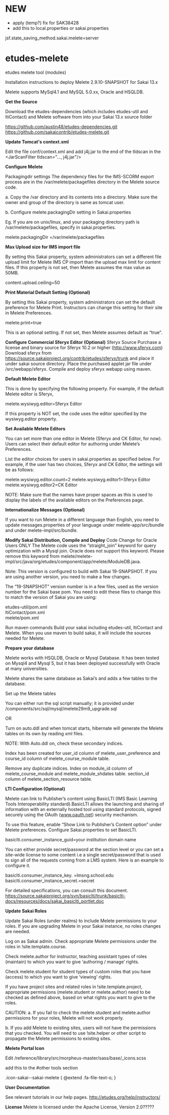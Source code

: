 # NEW
- apply (temp?) fix for SAK38428
- add this to local.properties or sakai.properties

jsf.state_saving_method.sakai.melete=server

# etudes-melete
etudes melete tool (modules)

Installation instructions to deploy Melete 2.9.10-SNAPSHOT for Sakai 13.x 

Melete supports MySql4.1 and MySQL 5.0.xx, Oracle and HSQLDB.

**Get the Source**

Download the etudes-dependencies (which includes etudes-util and ltiContact) and Melete software from into your Sakai 13.x source folder

https://github.com/austin48/etudes-dependencies.git
https://github.com/sakaicontrib/etudes-melete.git

**Update Tomcat's context.xml**

Edit the file conf/context.xml and add j4j.jar to the end of the tldscan in the \<JarScanFilter tldscan="..., j4j.jar"/>

**Configure Melete**

Packagingdir settings
The dependency files for the IMS-SCORM export process are in the /var/melete/packagefiles directory in the Melete source code.

a. Copy the /var directory and its contents into a directory. Make sure the owner and group of the directory is same as tomcat user.

b. Configure melete.packagingDir setting in Sakai.properties

Eg. If you are on unix/linux, and your packaging directory path is /var/melete/packagefiles, specify in sakai.properties.

melete.packagingDir =/var/melete/packagefiles

**Max Upload size for IMS import file**

By setting this Sakai property, system administrators can set a different file upload limit for Melete IMS CP import than the upload max limit for content files. If this property is not set, then Melete assumes the max value as 50MB.

content.upload.ceiling=50

**Print Material Default Setting (Optional)**

By setting this Sakai property, system administrators can set the default preference for Melete Print. Instructors can change this setting for their site in Melete Preferences.

melete.print=true

This is an optional setting. If not set, then Melete assumes default as “true”.

**Configure Commercial Sferyx Editor (Optional)**
Sferyx Source
Purchase a license and binary source for Sferyx 10.2 or higher (http://www.sferyx.com)
Download sferyx from https://source.sakaiproject.org/contrib/etudes/sferyx/trunk and place it under sakai source directory.
Place the purchased applet jar file under /src/webapp/sferyx.
Compile and deploy sferyx webapp using maven.

**Default Melete Editor**

This is done by specifying the following property. For example, if the default Melete editor is Sferyx,

melete.wysiwyg.editor=Sferyx Editor

If this property is NOT set, the code uses the editor specified by the wysiwyg.editor property.

**Set Available Melete Editors**

You can set more than one editor in Melete (Sferyx and CK Editor, for now). Users can select their default editor for authoring under Melete’s Preferences.

List the editor choices for users in sakai.properties as specified below. For example, if the user has two choices, Sferyx and CK Editor, the settings will be as follows:

melete.wysiwyg.editor.count=2
melete.wysiwyg.editor1=Sferyx Editor
melete.wysiwyg.editor2=CK Editor

NOTE: Make sure that the names have proper spaces as this is used to display the labels of the available editors on the Preferences page.

 
**Internationalize Messages (Optional)**

If you want to run Melete in a different language than English, you need to update messages.properties of your language under melete-app/src/bundle and under melete-impl/src/bundle.

**Modify Sakai Distribution, Compile and Deploy**
Code Change for Oracle Users ONLY
The Melete code uses the “straight_join” keyword for query optimization with a Mysql join. Oracle does not support this keyword. Please remove this keyword from melete/melete-impl/src/java/org/etudes/component/app/melete/ModuleDB.java.


Note: This version is configured to build with Sakai 19-SNAPSHOT. If you are using another version, you need to make a few changes. 

The “19-SNAPSHOT” version number is in a few files, used as the version number for the Sakai base pom. You need to edit these files to change this to match the version of Sakai you are using: 

etudes-util/pom.xml \
ltiContact/pom.xml \
melete/pom.xml

Run maven commands
Build your sakai including etudes-util, ltiContact and Melete. When you use maven to build sakai, it will include the sources needed for Melete. 


**Prepare your database**

Melete works with HSQLDB, Oracle or Mysql Database. It has been tested on Mysql4 and Mysql 5, but it has been deployed successfully with Oracle at many universities.

Melete shares the same database as Sakai’s and adds a few tables to the database.

Set up the Melete tables

You can either run the sql script manually; it is provided under /components/src/sql/mysql/melete29m9_upgrade.sql

OR

Turn on auto.ddl and when tomcat starts, hibernate will generate the Melete tables on its own by reading xml files.

NOTE: With Auto.ddl on, check these secondary indices.

Index has been created for user_id column of melete_user_preference and course_id column of melete_course_module table.

Remove any duplicate indices. Index on module_id column of melete_course_module and melete_module_shdates table. section_id column of melete_section_resource table.

 

**LTI Configuration (Optional)**

Melete can link to Publisher’s content using BasicLTI (IMS Basic Learning Tools Interoperability standard).BasicLTI allows the launching and sharing of information with an externally hosted tool using standard protocols, signed securely using the OAuth (www.oauth.net) security mechanism.

To use this feature, enable “Show Link to Publisher’s Content option” under Melete preferences.
Configure Sakai.properties to set BasicLTI.

basiclti.consumer_instance_guid=your institution domain name

You can either provide secret/password at the section level or you can set a site-wide license to some content i.e a single secret/password that is used to sign all of the requests coming from a LMS system. Here is an example to configure it. 

basiclti.consumer_instance_key.<Provider domain name> =lmsng.school.edu
basiclti.consumer_instance_secret.<Provider domain name>=secret

For detailed specifications, you can consult this document.
https://source.sakaiproject.org/svn/basiclti/trunk/basiclti-docs/resources/docs/sakai_basiclti_portlet.doc

 

**Update Sakai Roles**

Update Sakai Roles (under realms) to include Melete permissions to your roles. If you are upgrading Melete in your Sakai instance, no roles changes are needed.

Log on as Sakai admin.
Check appropriate Melete permissions under the roles in !site.template.course.

Check melete.author for instructor, teaching assistant types of roles (maintain) to which you want to give ‘authoring / manage’ rights.

Check melete.student for student types of custom roles that you have (access) to which you want to give ‘viewing’ rights.

If you have project sites and related roles in !site.template.project, appropriate permissions (melete.student or melete.author) need to be checked as defined above, based on what rights you want to give to the roles.

CAUTION:
a. If you fail to check the melete.student and melete.author permissions for your roles, Melete will not work properly. 

b. If you add Melete to existing sites, users will not have the permissions that you checked. You will need to use !site.helper or other script to propagate the Melete permissions to existing sites. 

 

**Melete Portal Icon**

Edit /reference/library/src/morpheus-master/sass/base/_icons.scss

add this to the #other tools section

.icon-sakai--sakai-melete {                               @extend .fa-file-text-o; }

 

**User Documentation**

See relevant tutorials in our help pages. http://etudes.org/help/instructors/

**License**
Melete is licensed under the Apache License, Version 2.0?????
